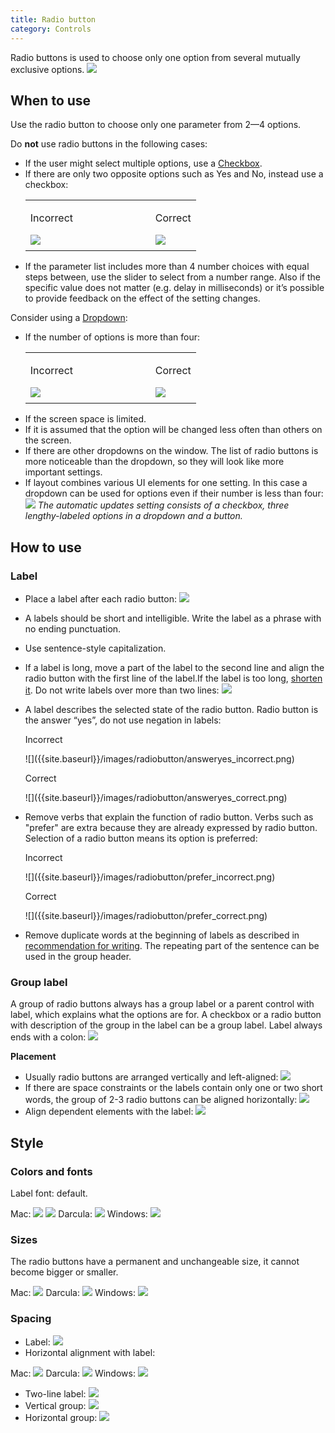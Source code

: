 ```yaml
---
title: Radio button
category: Controls
---
```


Radio buttons is used to choose only one option from several mutually exclusive options.
![]({{site.baseurl}}/images/radiobutton/radio_example.png)
## When to use
Use the radio button to choose only one parameter from 2—4 options.

Do **not** use radio buttons in the following cases:
* If the user might select multiple options, use a [Checkbox]({{site.baseurl}}/controls/checkbox).
* If there are only two opposite options such as Yes and No, instead use a checkbox:
  <table>
  <col width="200px">
      <tr>
          <td> <p class="label incorrect">Incorrect</p> </td>
          <td> <p class="label correct">Correct</p> </td>
      </tr>
      <tr>
          <td> <img src="{{site.baseurl}}/images/radiobutton/tworadio_incorrect.png" style="margin-top: -5px; margin-bottom: 5px;"> </td>
          <td> <img src="{{site.baseurl}}/images/radiobutton/tworadio_correct.png" style="margin-top: -5px; margin-bottom: 5px;"> </td>
      </tr>
  </table>
* If the parameter list includes more than 4 number choices with equal steps between, use the slider to select from a number range. Also if the specific value does not matter (e.g. delay in milliseconds) or it’s possible to provide feedback on the effect of the setting changes.


Consider using a [Dropdown]({{site.baseurl}}/controls/dropdown):
* If the number of options is more than four:
  <table>
  <col width="200px">
      <tr>
          <td> <p class="label incorrect">Incorrect</p> </td>
          <td> <p class="label correct">Correct</p> </td>
      </tr>
      <tr>
          <td> <img src="{{site.baseurl}}/images/radiobutton/dropdown_incorrect.png" style="margin-top: -5px; margin-bottom: 5px;"> </td>
          <td> <img src="{{site.baseurl}}/images/radiobutton/dropdown_correct.png" style="margin-top: -5px; margin-bottom: 5px;"> </td>
      </tr>
  </table>
* If the screen space is limited.
* If it is assumed that the option will be changed less often than others on the screen.
* If there are other dropdowns on the window. The list of radio buttons is more noticeable than the dropdown, so they will look like more important settings.
* If layout combines various UI elements for one setting. In this case a dropdown can be used for options even if their number is less than four:
    ![]({{site.baseurl}}/images/radiobutton/dropdown.png)
*The automatic updates setting consists of a checkbox, three lengthy-labeled options in a dropdown and a button.*

## How to use

### Label
* Place a label after each radio button:
    ![]({{site.baseurl}}/images/radiobutton/label.png)
* A labels should be short and intelligible. Write the label as a phrase with no ending punctuation.
* Use sentence-style capitalization.
* If a label is long, move a part of the label to the second line and align the radio button with the first line of the label.If the label is too long, [shorten it]({{site.baseurl}}/text/writing_short). Do not write labels over more than two lines:
    ![]({{site.baseurl}}/images/radiobutton/twoline_label.png)
* A label describes the selected state of the radio button. Radio button is the answer “yes”, do not use negation in labels:
    <p class="label incorrect">Incorrect</p>
    ![]({{site.baseurl}}/images/radiobutton/answeryes_incorrect.png)

    <p class="label correct">Correct</p>
    ![]({{site.baseurl}}/images/radiobutton/answeryes_correct.png)
* Remove verbs that explain the function of radio button.
  Verbs such as "prefer" are extra because they are already expressed by radio button. Selection of a radio button means its option is preferred:
    <p class="label incorrect">Incorrect</p>
    ![]({{site.baseurl}}/images/radiobutton/prefer_incorrect.png)

    <p class="label correct">Correct</p>
    ![]({{site.baseurl}}/images/radiobutton/prefer_correct.png)
* Remove duplicate words at the beginning of labels as described in [recommendation for writing]({{site.baseurl}}/text/writing_short). The repeating part of the sentence can be used in the group header.

### Group label
A group of radio buttons always has a group label or a parent control with label, which explains what the options are for. A checkbox or a radio button with description of the group in the label can be a group label. Label always ends with a colon:
    ![]({{site.baseurl}}/images/radiobutton/grouplabel.png)

**Placement**
* Usually radio buttons are arranged vertically and left-aligned:
    ![]({{site.baseurl}}/images/radiobutton/placementvertically.png)
* If there are space constraints or the labels contain only one or two short words, the group of 2-3 radio buttons can be aligned horizontally:
    ![]({{site.baseurl}}/images/radiobutton/placementhorizontally.png)
* Align dependent elements with the label:
    ![]({{site.baseurl}}/images/radiobutton/placementalign.png)

## Style
### Colors and fonts
Label font: default.


Mac:
    ![]({{site.baseurl}}/images/radiobutton/style_mac.png)
    ![]({{site.baseurl}}/images/radiobutton/style_mac_g.png)
Darcula:
    ![]({{site.baseurl}}/images/radiobutton/style_darcula.png)
Windows:
    ![]({{site.baseurl}}/images/radiobutton/style_win.png)
### Sizes
The radio buttons have a permanent and unchangeable size, it cannot become bigger or smaller.

Mac:
    ![]({{site.baseurl}}/images/radiobutton/size_mac.png)
Darcula:
    ![]({{site.baseurl}}/images/radiobutton/size_darcula.png)
Windows:
    ![]({{site.baseurl}}/images/radiobutton/size_win.png)
### Spacing
* Label:
    ![]({{site.baseurl}}/images/radiobutton/spacing_label.png)
* Horizontal alignment with label:

Mac:
    ![]({{site.baseurl}}/images/radiobutton/spacing_horizontal_mac.png)
Darcula:
    ![]({{site.baseurl}}/images/radiobutton/spacing_horizontal_darcula.png)
Windows:
    ![]({{site.baseurl}}/images/radiobutton/spacing_horizontal_win.png)
* Two-line label:
    ![]({{site.baseurl}}/images/radiobutton/spacing_twoline.png)
* Vertical group:
    ![]({{site.baseurl}}/images/radiobutton/spacing_vertical.png)
* Horizontal group:
    ![]({{site.baseurl}}/images/radiobutton/spacing_horizontal_group.png)





